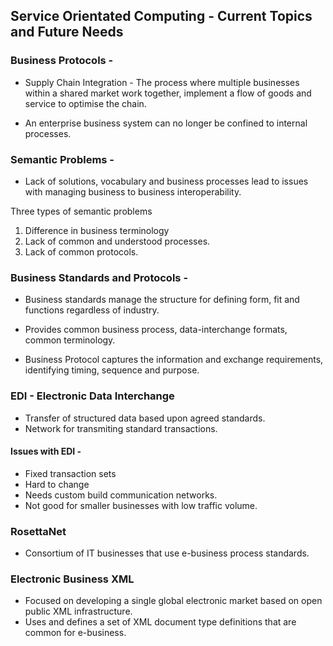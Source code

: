 ## Service Orientated Computing - Current Topics and Future Needs

### Business Protocols -

- Supply Chain Integration - The process where multiple businesses within a shared market work together, implement a flow of goods and service to optimise the chain.

- An enterprise business system can no longer be confined to internal processes.

### Semantic Problems -

- Lack of solutions, vocabulary and business processes lead to issues with managing business to business interoperability.

Three types of semantic problems 

1. Difference in business terminology
2. Lack of common and understood processes.
3. Lack of common protocols.

### Business Standards and Protocols -

- Business standards manage the structure for defining form, fit and functions regardless of industry.
- Provides common business process, data-interchange formats, common terminology.

- Business Protocol captures the information and exchange requirements, identifying timing, sequence and purpose.

### EDI - Electronic Data Interchange

- Transfer of structured data based upon agreed standards.
- Network for transmiting standard transactions.

#### Issues with EDI -

- Fixed transaction sets
- Hard to change
- Needs custom build communication networks.
- Not good for smaller businesses with low traffic volume.

### RosettaNet

- Consortium of IT businesses that use e-business process standards.

### Electronic Business XML

- Focused on developing a single global electronic market based on open public XML infrastructure.
- Uses and defines a set of XML document type definitions that are common for e-business.
